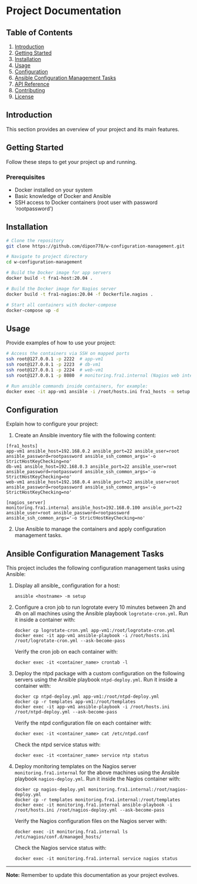 # Project Documentation

## Table of Contents
1. [Introduction](#introduction)
2. [Getting Started](#getting-started)
3. [Installation](#installation)
4. [Usage](#usage)
5. [Configuration](#configuration)
6. [Ansible Configuration Management Tasks](#ansible-configuration-management-tasks)
7. [API Reference](#api-reference)
8. [Contributing](#contributing)
9. [License](#license)

## Introduction
This section provides an overview of your project and its main features.

## Getting Started
Follow these steps to get your project up and running.

### Prerequisites
- Docker installed on your system
- Basic knowledge of Docker and Ansible
- SSH access to Docker containers (root user with password 'rootpassword')

## Installation
```bash
# Clone the repository
git clone https://github.com/dipon778/w-configuration-management.git

# Navigate to project directory
cd w-configuration-management

# Build the Docker image for app servers
docker build -t fra1-host:20.04 .

# Build the Docker image for Nagios server
docker build -t fra1-nagios:20.04 -f Dockerfile.nagios .

# Start all containers with docker-compose
docker-compose up -d
```

## Usage
Provide examples of how to use your project:

```bash
# Access the containers via SSH on mapped ports
ssh root@127.0.0.1 -p 2222  # app-vm1
ssh root@127.0.0.1 -p 2223  # db-vm1
ssh root@127.0.0.1 -p 2224  # web-vm1
ssh root@127.0.0.1 -p 8080  # monitoring.fra1.internal (Nagios web interface)

# Run ansible commands inside containers, for example:
docker exec -it app-vm1 ansible -i /root/hosts.ini fra1_hosts -m setup
```

## Configuration
Explain how to configure your project:

1. Create an Ansible inventory file with the following content:

```
[fra1_hosts]
app-vm1 ansible_host=192.168.0.2 ansible_port=22 ansible_user=root ansible_password=rootpassword ansible_ssh_common_args='-o StrictHostKeyChecking=no'
db-vm1 ansible_host=192.168.0.3 ansible_port=22 ansible_user=root ansible_password=rootpassword ansible_ssh_common_args='-o StrictHostKeyChecking=no'
web-vm1 ansible_host=192.168.0.4 ansible_port=22 ansible_user=root ansible_password=rootpassword ansible_ssh_common_args='-o StrictHostKeyChecking=no'

[nagios_server]
monitoring.fra1.internal ansible_host=192.168.0.100 ansible_port=22 ansible_user=root ansible_password=rootpassword ansible_ssh_common_args='-o StrictHostKeyChecking=no'
```

2. Use Ansible to manage the containers and apply configuration management tasks.

## Ansible Configuration Management Tasks
This project includes the following configuration management tasks using Ansible:

1. Display all ansible_ configuration for a host:
   ```
   ansible <hostname> -m setup
   ```

2. Configure a cron job to run logrotate every 10 minutes between 2h and 4h on all machines using the Ansible playbook `logrotate-cron.yml`. Run it inside a container with:

   ```
   docker cp logrotate-cron.yml app-vm1:/root/logrotate-cron.yml
   docker exec -it app-vm1 ansible-playbook -i /root/hosts.ini /root/logrotate-cron.yml --ask-become-pass
   ```

   Verify the cron job on each container with:

   ```
   docker exec -it <container_name> crontab -l
   ```

3. Deploy the ntpd package with a custom configuration on the following servers using the Ansible playbook `ntpd-deploy.yml`. Run it inside a container with:

   ```
   docker cp ntpd-deploy.yml app-vm1:/root/ntpd-deploy.yml
   docker cp -r templates app-vm1:/root/templates
   docker exec -it app-vm1 ansible-playbook -i /root/hosts.ini /root/ntpd-deploy.yml --ask-become-pass
   ```

   Verify the ntpd configuration file on each container with:

   ```
   docker exec -it <container_name> cat /etc/ntpd.conf
   ```

   Check the ntpd service status with:

   ```
   docker exec -it <container_name> service ntp status
   ```

4. Deploy monitoring templates on the Nagios server `monitoring.fra1.internal` for the above machines using the Ansible playbook `nagios-deploy.yml`. Run it inside the Nagios container with:

   ```
   docker cp nagios-deploy.yml monitoring.fra1.internal:/root/nagios-deploy.yml
   docker cp -r templates monitoring.fra1.internal:/root/templates
   docker exec -it monitoring.fra1.internal ansible-playbook -i /root/hosts.ini /root/nagios-deploy.yml --ask-become-pass
   ```

   Verify the Nagios configuration files on the Nagios server with:

   ```
   docker exec -it monitoring.fra1.internal ls /etc/nagios/conf.d/managed_hosts/
   ```

   Check the Nagios service status with:

   ```
   docker exec -it monitoring.fra1.internal service nagios status
   ```

---
**Note:** Remember to update this documentation as your project evolves.
